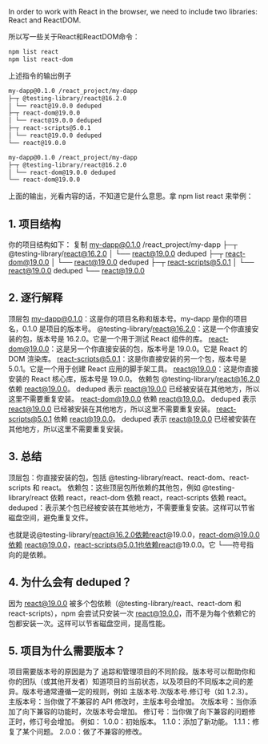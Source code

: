 In order to work with React in the browser, we need to include two libraries: React and ReactDOM.

所以写一些关于React和ReactDOM命令：

```bash
npm list react
npm list react-dom
```
上述指令的输出例子
```bash
my-dapp@0.1.0 /react_project/my-dapp
├─┬ @testing-library/react@16.2.0
│ └── react@19.0.0 deduped
├─┬ react-dom@19.0.0
│ └── react@19.0.0 deduped
├─┬ react-scripts@5.0.1
│ └── react@19.0.0 deduped
└── react@19.0.0

my-dapp@0.1.0 /react_project/my-dapp
├─┬ @testing-library/react@16.2.0
│ └── react-dom@19.0.0 deduped
└── react-dom@19.0.0
```
上面的输出，光看内容的话，不知道它是什么意思。拿 npm list react 来举例：

## 1. 项目结构
你的项目结构如下：
复制
my-dapp@0.1.0 /react_project/my-dapp
├─┬ @testing-library/react@16.2.0
│ └── react@19.0.0 deduped
├─┬ react-dom@19.0.0
│ └── react@19.0.0 deduped
├─┬ react-scripts@5.0.1
│ └── react@19.0.0 deduped
└── react@19.0.0

## 2. 逐行解释
顶层包
my-dapp@0.1.0：这是你的项目名称和版本号。my-dapp 是你的项目名，0.1.0 是项目的版本号。
@testing-library/react@16.2.0：这是一个你直接安装的包，版本号是 16.2.0。它是一个用于测试 React 组件的库。
react-dom@19.0.0：这是另一个你直接安装的包，版本号是 19.0.0。它是 React 的 DOM 渲染库。
react-scripts@5.0.1：这是你直接安装的另一个包，版本号是 5.0.1。它是一个用于创建 React 应用的脚手架工具。
react@19.0.0：这是你直接安装的 React 核心库，版本号是 19.0.0。
依赖包
@testing-library/react@16.2.0 依赖 react@19.0.0。
deduped 表示 react@19.0.0 已经被安装在其他地方，所以这里不需要重复安装。
react-dom@19.0.0 依赖 react@19.0.0。
deduped 表示 react@19.0.0 已经被安装在其他地方，所以这里不需要重复安装。
react-scripts@5.0.1 依赖 react@19.0.0。
deduped 表示 react@19.0.0 已经被安装在其他地方，所以这里不需要重复安装。

## 3. 总结
顶层包：你直接安装的包，包括 @testing-library/react、react-dom、react-scripts 和 react。
依赖包：这些顶层包所依赖的其他包，例如 @testing-library/react 依赖 react，react-dom 依赖 react，react-scripts 依赖 react。
deduped：表示某个包已经被安装在其他地方，不需要重复安装。这样可以节省磁盘空间，避免重复文件。

也就是说@testing-library/react@16.2.0依赖react@19.0.0，react-dom@19.0.0依赖 react@19.0.0，react-scripts@5.0.1也依赖react@19.0.0。它 └──符号指向的是依赖。

## 4. 为什么会有 deduped？
因为 react@19.0.0 被多个包依赖（@testing-library/react、react-dom 和 react-scripts），npm 会尝试只安装一次 react@19.0.0，而不是为每个依赖它的包都安装一次。这样可以节省磁盘空间，提高性能。

## 5. 项目为什么需要版本？
项目需要版本号的原因是为了 追踪和管理项目的不同阶段。版本号可以帮助你和你的团队（或其他开发者）知道项目的当前状态，以及项目的不同版本之间的差异。版本号通常遵循一定的规则，例如 主版本号.次版本号.修订号（如 1.2.3）。
主版本号：当你做了不兼容的 API 修改时，主版本号会增加。
次版本号：当你添加了向下兼容的功能时，次版本号会增加。
修订号：当你做了向下兼容的问题修正时，修订号会增加。
例如：
1.0.0：初始版本。
1.1.0：添加了新功能。
1.1.1：修复了某个问题。
2.0.0：做了不兼容的修改。
